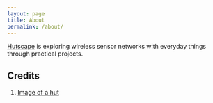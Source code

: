 ```yaml
---
layout: page
title: About
permalink: /about/
---
```


[Hutscape](https://hutscape.com) is exploring wireless sensor networks with everyday things through practical projects.

## Credits

1. [Image of a hut](https://unsplash.com/photos/FA40FFlNvJo)
